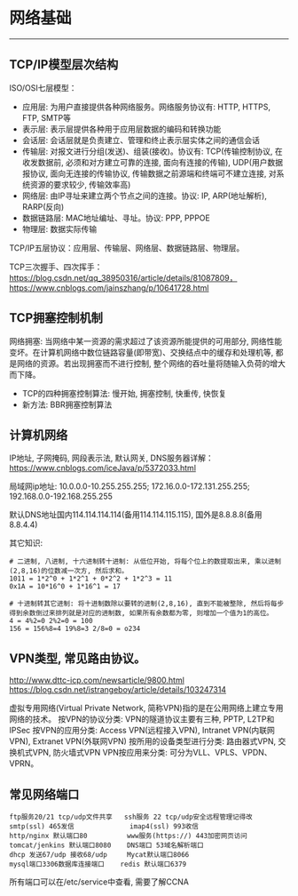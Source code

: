 # 网络基础
---

## TCP/IP模型层次结构

ISO/OSI七层模型：
* 应用层: 为用户直接提供各种网络服务。网络服务协议有: HTTP, HTTPS, FTP, SMTP等
* 表示层: 表示层提供各种用于应用层数据的编码和转换功能
* 会话层: 会话层就是负责建立、管理和终止表示层实体之间的通信会话
* 传输层: 对报文进行分组(发送)、组装(接收)。协议有: TCP(传输控制协议, 在收发数据前, 必须和对方建立可靠的连接, 面向有连接的传输), UDP(用户数据报协议, 面向无连接的传输协议, 传输数据之前源端和终端可不建立连接, 对系统资源的要求较少, 传输效率高)
* 网络层: 由IP寻址来建立两个节点之间的连接。协议: IP, ARP(地址解析), RARP(反向)
* 数据链路层: MAC地址编址、寻址。协议: PPP, PPPOE
* 物理层: 数据实际传输

TCP/IP五层协议：应用层、传输层、网络层、数据链路层、物理层。

TCP三次握手、四次挥手：https://blog.csdn.net/qq_38950316/article/details/81087809，https://www.cnblogs.com/jainszhang/p/10641728.html

## TCP拥塞控制机制

网络拥塞: 当网络中某一资源的需求超过了该资源所能提供的可用部分, 网络性能变坏。在计算机网络中数位链路容量(即带宽)、交换结点中的缓存和处理机等, 都是网络的资源。若出现拥塞而不进行控制, 整个网络的吞吐量将随输入负荷的增大而下降。
* TCP的四种拥塞控制算法: 慢开始, 拥塞控制, 快重传, 快恢复
* 新方法: BBR拥塞控制算法

## 计算机网络

IP地址, 子网掩码, 网段表示法, 默认网关, DNS服务器详解：https://www.cnblogs.com/iceJava/p/5372033.html

局域网ip地址: 10.0.0.0-10.255.255.255; 172.16.0.0-172.131.255.255; 192.168.0.0-192.168.255.255

默认DNS地址国内114.114.114.114(备用114.114.115.115), 国外是8.8.8.8(备用8.8.4.4)

其它知识: 
```
# 二进制, 八进制, 十六进制转十进制: 从低位开始, 将每个位上的数提取出来, 乘以进制(2,8,16)的位数减一次方, 然后求和。
1011 = 1*2^0 + 1*2^1 + 0*2^2 + 1*2^3 = 11
0x1A = 10*16^0 + 1*16^1 = 17

# 十进制转其它进制: 将十进制数除以要转的进制(2,8,16), 直到不能被整除, 然后将每步得到余数倒过来排列就是对应的进制数, 如果所有余数都为零, 则增加一个值为1的高位。
4 = 4%2=0 2%2=0 = 100
156 = 156%8=4 19%8=3 2/8=0 = o234
```

## VPN类型, 常见路由协议。

http://www.dttc-icp.com/newsarticle/9800.html
https://blog.csdn.net/istrangeboy/article/details/103247314

虚拟专用网络(Virtual Private Network, 简称VPN)指的是在公用网络上建立专用网络的技术。
按VPN的协议分类: VPN的隧道协议主要有三种, PPTP, L2TP和IPSec
按VPN的应用分类: Access VPN(远程接入VPN), Intranet VPN(内联网VPN), Extranet VPN(外联网VPN)
按所用的设备类型进行分类: 路由器式VPN, 交换机式VPN, 防火墙式VPN
VPN按应用来分类: 可分为VLL、VPLS、VPDN、VPRN。

## 常见网络端口

```
ftp服务20/21 tcp/udp文件共享   ssh服务 22 tcp/udp安全远程管理记得改
smtp(ssl) 465发信              imap4(ssl) 993收信
http/nginx 默认端口80          www服务(https://) 443加密网页访问   
tomcat/jenkins 默认端口8080    DNS端口 53域名解析端口
dhcp 发送67/udp 接收68/udp     Mycat默认端口8066
mysql端口3306数据库连接端口    redis 默认端口6379
```

所有端口可以在/etc/service中查看, 需要了解CCNA